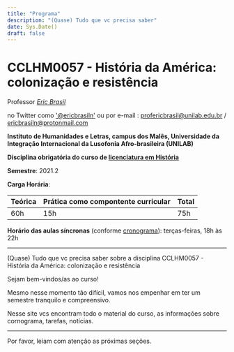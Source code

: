 ```yaml
---
title: "Programa"
description: "(Quase) Tudo que vc precisa saber"
date: Sys.Date()
draft: false
---
```


# CCLHM0057 - História da América: colonização e resistência

Professor [_Eric Brasil_](https://ericbrasiln.github.io)

no Twitter como <a href="https://twitter.com/ericbrasiln">'@ericbrasiln'</a>
ou por e-mail : profericbrasil@unilab.edu.br / ericbrasiln@protonmail.com

**Instituto de Humanidades e Letras, campus dos Malês, Universidade da Integração Internacional da Lusofonia Afro-brasileira (UNILAB)**

**Disciplina obrigatória do curso de [licenciatura em História](http://historia.males.unilab.edu.br/)**

**Semestre**: 2021.2

**Carga Horária**:

| Teórica             | Prática como compontente curricular         | Total |
|:--------------------|:------------------|:---------|
| 60h | 15h | 75h |

**Horário das aulas síncronas** (conforme [cronograma](cronograma)): terças-feiras, 18h às 22h

***

(Quase) Tudo que vc precisa saber sobre a disciplina CCLHM0057 - História da América: colonização e resistência

Sejam bem-vindos/as ao curso!

Mesmo nesse momento tão difícil, vamos nos empenhar em ter um semestre tranquilo e compreensivo.

Nesse site vcs encontram todo o material do curso, as informações sobre cornograma, tarefas, notícias.

---

Por favor, leiam com atenção as próximas seções.
